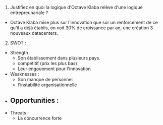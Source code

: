 1. Justifiez en quoi la logique d'Octave Klaba relève d'une logique entrepreunariale ?
- Octave Klaba mise plus sur l'innovation que sur un renforcement de ce qu'il a déjà établis, on voit 30% de croissance par an, une création 3 nouveaux datacenters.

2. SWOT :
- Strength :
	- Son établissement dans plusieurs pays.
	- compétitif (prix les plus bas)
	- Leur engouement pour l'innovation
- Weaknesses :
	- Son manque de personnel
	- l'instabilité organisationnelle
- Opportunities :
	- 
- Threats :
	- La concurrence forte